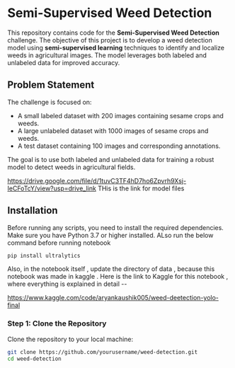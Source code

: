 # Semi-Supervised Weed Detection

This repository contains code for the **Semi-Supervised Weed Detection** challenge. The objective of this project is to develop a weed detection model using **semi-supervised learning** techniques to identify and localize weeds in agricultural images. The model leverages both labeled and unlabeled data for improved accuracy.

## Problem Statement

The challenge is focused on:
- A small labeled dataset with 200 images containing sesame crops and weeds.
- A large unlabeled dataset with 1000 images of sesame crops and weeds.
- A test dataset containing 100 images and corresponding annotations.

The goal is to use both labeled and unlabeled data for training a robust model to detect weeds in agricultural fields.

https://drive.google.com/file/d/1tuvC3TF4hD7ho6Zpvrh9Xsj-IeCFoTcY/view?usp=drive_link  THis is the link for model files

## Installation

Before running any scripts, you need to install the required dependencies. Make sure you have Python 3.7 or higher installed. ALso run the below command before running notebook
```bash
pip install ultralytics
```
Also, in the notebook itself , update the directory of data , because this notebook was made in kaggle . Here is the link to Kaggle for this notebook , where everything is explained in detail --

https://www.kaggle.com/code/aryankaushik005/weed-deetection-yolo-final

### Step 1: Clone the Repository

Clone the repository to your local machine:

```bash
git clone https://github.com/yourusername/weed-detection.git
cd weed-detection

